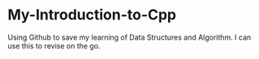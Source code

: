 # My-Introduction-to-Cpp

Using Github to save my learning of Data Structures and Algorithm. I can use this to revise on the go.
